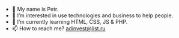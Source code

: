 - 👋 My name is Petr.
- 👀 I’m interested in use technologies and business to help people.
- 🌱 I’m currently learning HTML, CSS, JS & PHP.
- 📫 How to reach me? adinvest@list.ru

<!---
adinvest/adinvest is a ✨ special ✨ repository because its `README.md` (this file) appears on your GitHub profile.
You can click the Preview link to take a look at your changes.
--->
